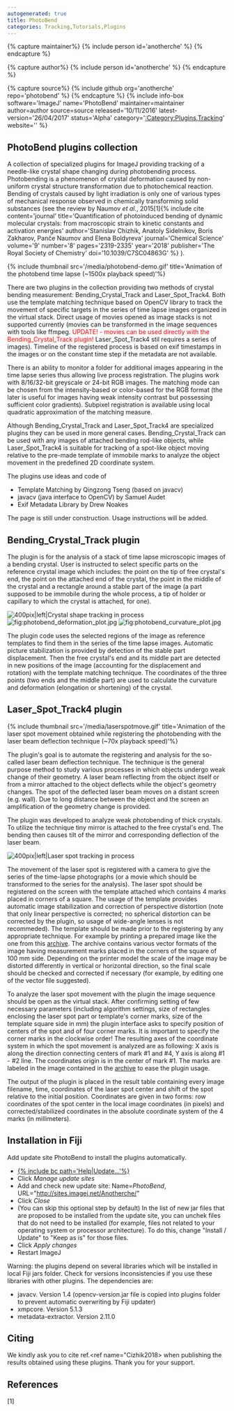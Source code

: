 ```yaml
---
autogenerated: true
title: PhotoBend
categories: Tracking,Tutorials,Plugins
---
```



{% capture maintainer%}
{% include person id='anotherche' %}
{% endcapture %}

{% capture author%}
{% include person id='anotherche' %}
{% endcapture %}

{% capture source%}
{% include github org='anotherche' repo='photobend' %}
{% endcapture %}
{% include info-box software='ImageJ' name='PhotoBend' maintainer=maintainer author=author source=source released='10/11/2016' latest-version='26/04/2017' status='Alpha' category='[:Category:Plugins](Category_Plugins),[Tracking](Category_Tracking)' website='' %}

## PhotoBend plugins collection

A collection of specialized plugins for ImageJ providing tracking of a needle-like crystal shape changing during photobending process. Photobending is a phenomenon of crystal deformation caused by non-uniform crystal structure transformation due to photochemical reaction. Bending of crystals caused by light irradiation is only one of various types of mechanical response observed in chemically transforming solid substances (see the review by Naumov *et al.*, 2015[1]{% include cite content='journal' title='Quantification of photoinduced bending of dynamic molecular crystals: from macroscopic strain to kinetic constants and activation energies' author='Stanislav Chizhik, Anatoly Sidelnikov, Boris Zakharov, Panče Naumov and Elena Boldyreva' journal='Chemical Science' volume='9' number='8' pages='2319-2335' year='2018' publisher='The Royal Society of Chemistry' doi='10.1039/C7SC04863G' %}</ref> ).

{% include thumbnail src='/media/photobend-demo.gif' title='Animation of the photobend time lapse (\~1500x playback speed)'%}

There are two plugins in the collection providing two methods of crystal bending measurement: Bending\_Crystal\_Track and Laser\_Spot\_Track4. Both use the template matching technique based on OpenCV library to track the movement of specific targets in the series of time lapse images organized in the virtual stack. Direct usage of movies opened as image stacks is not supported currently (movies can be transformed in the image sequences with tools like ffmpeg. <span style="color:red"> UPDATE! - movies can be used directly with the Bending\_Crystal\_Track plugin! </span> Laser\_Spot\_Track4 stil requires a series of images). Timeline of the registered process is based on exif timestamps in the images or on the constant time step if the metadata are not available.

There is an ability to monitor a folder for additional images appearing in the time lapse series thus allowing live process registration. The plugins work with 8/16/32-bit greyscale or 24-bit RGB images. The matching mode can be chosen from the intensity-based or color-based for the RGB format (the later is useful for images having weak intensity contrast but possessing sufficient color gradients). Subpixel registration is available using local quadratic approximation of the matching measure.

Although Bending\_Crystal\_Track and Laser\_Spot\_Track4 are specialized plugins they can be used in more general cases. Bending\_Crystal\_Track can be used with any images of attached bending rod-like objects, while Laser\_Spot\_Track4 is suitable for tracking of a spot-like object moving relative to the pre-made template of immobile marks to analyze the object movement in the predefined 2D coordinate system.

The plugins use ideas and code of

-   Template Matching by Qingzong Tseng (based on javacv)
-   javacv (java interface to OpenCV) by Samuel Audet
-   Exif Metadata Library by Drew Noakes

The page is still under construction. Usage instructions will be added.

## Bending\_Crystal\_Track plugin

The plugin is for the analysis of a stack of time lapse microscopic images of a bending crystal. User is instructed to select specific parts on the reference crystal image which includes: the point on the tip of free crystal's end, the point on the attached end of the crystal, the point in the middle of the crystal and a rectangle around a stable part of the image (a part supposed to be immobile during the whole process, a tip of holder or capillary to which the crystal is attached, for one).

![400pix\|left\|Crystal shape tracking in process](/media/photobend-processing.jpg "fig:400pix|left|Crystal shape tracking in process") ![](/media/photobend-deformation-plot.jpg "fig:photobend_deformation_plot.jpg") ![](/media/photobend-curvature-plot.jpg "fig:photobend_curvature_plot.jpg")

The plugin code uses the selected regions of the image as reference templates to find them in the series of the time lapse images. Automatic picture stabilization is provided by detection of the stable part displacement. Then the free crystal's end and its middle part are detected in new positions of the image (accounting for the displacement and rotation) with the template matching technique. The coordinates of the three points (two ends and the middle part) are used to calculate the curvature and deformation (elongation or shortening) of the crystal.

## Laser\_Spot\_Track4 plugin

{% include thumbnail src='/media/laserspotmove.gif' title='Animation of the laser spot movement obtained while registering the photobending with the laser beam deflection technique (\~70x playback speed)'%}

The plugin's goal is to automate the registering and analysis for the so-called laser beam deflection technique. The technique is the general purpose method to study various processes in which objects undergo weak change of their geometry. A laser beam reflecting from the object itself or from a mirror attached to the object deflects while the object's geometry changes. The spot of the deflected laser beam moves on a distant screen (e.g. wall). Due to long distance between the object and the screen an amplification of the geometry change is provided.

The plugin was developed to analyze weak photobending of thick crystals. To utilize the technique tiny mirror is attached to the free crystal's end. The bending then causes tilt of the mirror and corresponding deflection of the laser beam.

![400pix\|left\|Laser spot tracking in process](/media/laserspottrack.jpg "400pix|left|Laser spot tracking in process")

The movement of the laser spot is registered with a camera to give the series of the time-lapse photographs (or a movie which should be transformed to the series for the analysis). The laser spot should be registered on the screen with the template attached which contains 4 marks placed in corners of a square. The usage of the template provides automatic image stabilization and correction of perspective distortion (note that only linear perspective is corrected; no spherical distortion can be corrected by the plugin, so usage of wide-angle lenses is not recommeded). The template should be made prior to the registering by any appropriate technique. For example by printing a prepared image like the one from this [archive](/media/laserdeflectionmeasurementtemplate.zip). The archive contains various vector formats of the image having measurement marks placed in the corners of the square of 100 mm side. Depending on the printer model the scale of the image may be distorted differently in vertical or horizontal direction, so the final scale should be checked and corrected if necessary (for example, by editing one of the vector file suggested).

To analyze the laser spot movement with the plugin the image sequence should be open as the virtual stack. After confirming setting of few necessary parameters (including algorithm settings, size of rectangles enclosing the laser spot part or template's corner marks, size of the template square side in mm) the plugin interface asks to specify position of centers of the spot and of four corner marks. It is important to specify the corner marks in the clockwise order! The resulting axes of the coordinate system in which the spot movement is analyzed are as following: X axis is along the direction connecting centers of mark \#1 and \#4, Y axis is along \#1 - \#2 line. The coordinates origin is in the center of mark \#1. The marks are labeled in the image contained in the [archive](/media/laserdeflectionmeasurementtemplate.zip) to ease the plugin usage.

The output of the plugin is placed in the result table containing every image filename, time, coordinates of the laser spot center and shift of the spot relative to the initial position. Coordinates are given in two forms: row coordinates of the spot center in the local image coordinates (in pixels) and corrected/stabilized coordinates in the absolute coordinate system of the 4 marks (in millimeters).

## Installation in Fiji

Add update site PhotoBend to install the plugins automatically.

-   [{% include bc path='Help|Update...'%}](/update-sites)
-   Click *Manage update sites*
-   Add and check new update site: Name=*PhotoBend*, URL="http://sites.imagej.net/Anotherche/"
-   Click *Close*
-   (You can skip this optional step by default) In the list of new jar files that are proposed to be installed from the update site, you can unchek files that do not need to be installed (for example, files not related to your operating system or processor architecture). To do this, change "Install / Update" to "Keep as is" for those files.
-   Click *Apply changes*
-   Restart ImageJ

Warning: the plugins depend on several libraries which will be installed in local Fiji jars folder. Check for versions inconsistencies if you use these libraries with other plugins. The dependencies are:

-   javacv. Version 1.4 (opencv-version.jar file is copied into plugins folder to prevent automatic overwriting by Fiji updater)
-   xmpcore. Version 5.1.3
-   metadata-extractor. Version 2.11.0

## Citing

We kindly ask you to cite ref.&lt;ref name="Cizhik2018&gt;</ref> when publishing the results obtained using these plugins. Thank you for your support.

## References

<references />

  

[1] 
